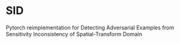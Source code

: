 # SID
Pytorch reimplementation for Detecting Adversarial Examples from Sensitivity Inconsistency of Spatial-Transform Domain
